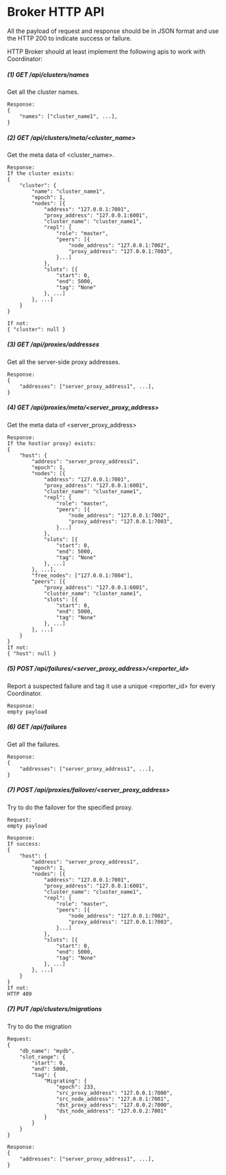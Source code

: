 # Broker HTTP API

All the payload of request and response should be in JSON format
and use the HTTP 200 to indicate success or failure.

HTTP Broker should at least implement the following apis to work with Coordinator:

##### (1) GET /api/clusters/names
Get all the cluster names.
```
Response:
{
    "names": ["cluster_name1", ...],
}
```

##### (2) GET /api/clusters/meta/<cluster_name>
Get the meta data of <cluster_name>.
```
Response:
If the cluster exists:
{
    "cluster": {
        "name": "cluster_name1",
        "epoch": 1,
        "nodes": [{
            "address": "127.0.0.1:7001",
            "proxy_address": "127.0.0.1:6001",
            "cluster_name": "cluster_name1",
            "repl": {
                "role": "master",
                "peers": [{
                    "node_address": "127.0.0.1:7002",
                    "proxy_address": "127.0.0.1:7003",
                }...]
            },
            "slots": [{
                "start": 0,
                "end": 5000,
                "tag": "None"
            }, ...]
        }, ...]
    }
}

If not:
{ "cluster": null }
```

##### (3) GET /api/proxies/addresses
Get all the server-side proxy addresses.
```
Response:
{
    "addresses": ["server_proxy_address1", ...],
}
```

##### (4) GET /api/proxies/meta/<server_proxy_address>
Get the meta data of <server_proxy_address>
```
Response:
If the host(or proxy) exists:
{
    "host": {
        "address": "server_proxy_address1",
        "epoch": 1,
        "nodes": [{
            "address": "127.0.0.1:7001",
            "proxy_address": "127.0.0.1:6001",
            "cluster_name": "cluster_name1",
            "repl": {
                "role": "master",
                "peers": [{
                    "node_address": "127.0.0.1:7002",
                    "proxy_address": "127.0.0.1:7003",
                }...]
            },
            "slots": [{
                "start": 0,
                "end": 5000,
                "tag": "None"
            }, ...]
        }, ...],
        "free_nodes": ["127.0.0.1:7004"],
        "peers": [{
            "proxy_address": "127.0.0.1:6001",
            "cluster_name": "cluster_name1",
            "slots": [{
                "start": 0,
                "end": 5000,
                "tag": "None"
            }, ...]
        }, ...]
    }
}
If not:
{ "host": null }
```

##### (5) POST /api/failures/<server_proxy_address>/<reporter_id>
Report a suspected failure and tag it use a unique <reporter_id> for every Coordinator.
```
Response:
empty payload
```

##### (6) GET /api/failures
Get all the failures.
```
Response:
{
    "addresses": ["server_proxy_address1", ...],
}
```

##### (7) POST /api/proxies/failover/<server_proxy_address>
Try to do the failover for the specified proxy.
```
Request:
empty payload

Response:
If success:
{
    "host": {
        "address": "server_proxy_address1",
        "epoch": 1,
        "nodes": [{
            "address": "127.0.0.1:7001",
            "proxy_address": "127.0.0.1:6001",
            "cluster_name": "cluster_name1",
            "repl": {
                "role": "master",
                "peers": [{
                    "node_address": "127.0.0.1:7002",
                    "proxy_address": "127.0.0.1:7003",
                }...]
            },
            "slots": [{
                "start": 0,
                "end": 5000,
                "tag": "None"
            }, ...]
        }, ...]
    }
}
If not:
HTTP 409
```

##### (7) PUT /api/clusters/migrations
Try to do the migration
```
Request:
{
    "db_name": "mydb",
    "slot_range": {
        "start": 0,
        "end": 5000,
        "tag": {
            "Migrating": {
                "epoch": 233,
                "src_proxy_address": "127.0.0.1:7000",
                "src_node_address": "127.0.0.1:7001",
                "dst_proxy_address": "127.0.0.2:7000",
                "dst_node_address": "127.0.0.2:7001"
            }
        }
    }
}

Response:
{
    "addresses": ["server_proxy_address1", ...],
}
```
